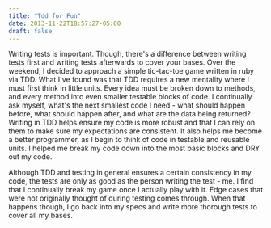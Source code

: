 ```yaml
---
title: "Tdd for Fun"
date: 2013-11-22T18:57:27-05:00
draft: false
---
```


Writing tests is important. Though, there's a difference between writing tests first and writing tests afterwards to cover your bases.
Over the weekend, I decided to approach a simple tic-tac-toe game written in ruby via TDD. What I've found was that TDD requires a new mentality where I must first think in little units. Every idea must be broken down to methods, and every method into even smaller testable blocks of code. I continually ask myself, what's the next smallest code I need - what should happen before, what should happen after, and what are the data being returned?
Writing in TDD helps ensure my code is more robust and that I can rely on them to make sure my expectations are consistent. It also helps me become a better programmer, as I begin to think of code in testable and reusable units. I helped me break my code down into the most basic blocks and DRY out my code.

Although TDD and testing in general ensures a certain consistency in my code, the tests are only as good as the person writing the test - me. I find that I continually break my game once I actually play with it. Edge cases that were not originally thought of during testing comes through. When that happens though, I go back into my specs and write more thorough tests to cover all my bases.